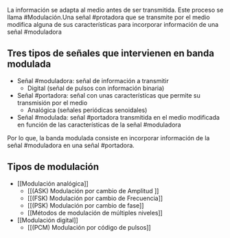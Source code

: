 La información se adapta al medio antes de ser transmitida. Este proceso se llama #Modulación.Una señal #protadora que se transmite por el medio modifica alguna de sus características para incorporar información de una señal #moduladora

## Tres tipos de señales que intervienen en banda modulada
- Señal #moduladora: señal de información a transmitir
	- Digital (señal de pulsos con información binaria)
- Señal #portadora: señal con unas características que permite su transmisión por el medio
	- Analógica (señales periódicas senoidales)
- Señal #modulada: señal #portadora transmitida en el medio modificada en función de las características de la señal #moduladora  

Por lo que, la banda modulada consiste en incorporar información de la señal #moduladora en una señal #portadora. 

## Tipos de modulación

- [[Modulación analógica]]
	- [[(ASK) Modulación por cambio de Amplitud ]]
	- [[(FSK) Modulación por cambio de Frecuencia]]
	- [[(PSK) Modulación por cambio de fase]]
	- [[Métodos de modulación de múltiples niveles]]
- [[Modulación digital]]
	- [[(PCM) Modulación por código de pulsos]]
